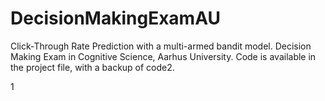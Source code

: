 # DecisionMakingExamAU

Click-Through Rate Prediction with a multi-armed bandit model. Decision Making Exam in Cognitive Science, Aarhus University. Code is available in the project file, with a backup of code2.

1
